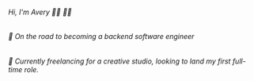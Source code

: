 ###### Hi, I'm Avery 👋🏽 👋🏽
###### 🌱 On the road to becoming a backend software engineer
###### 🌱 Currently freelancing for a creative studio, looking to land my first full-time role.

<!--
**AveryCS/AveryCS** is a ✨ _special_ ✨ repository because its `README.md` (this file) appears on your GitHub profile.

Here are some ideas to get you started:

- 🔭 I’m currently working on ...
- 🌱 I’m currently learning ...
- 👯 I’m looking to collaborate on ...
- 🤔 I’m looking for help with ...
- 💬 Ask me about ...
- 📫 How to reach me: ...
- 😄 Pronouns: ...
- ⚡ Fun fact: ...
-->

